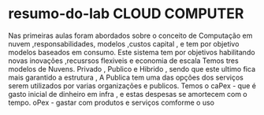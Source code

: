 # resumo-do-lab                                               CLOUD  COMPUTER
Nas primeiras aulas foram abordados sobre o conceito de Computação em nuvem ,responsabilidades, modelos ,custos capital , e tem por objetivo modelos baseados em consumo.
Este sistema tem por objetivos habilitando novas inovações ,recusrsos flexiveis e economia de escala
Temos tres modelos  de  Nuvens. Privado , Publico e Hibrido , sendo que este ultimo fica mais garantido a estrutura , A Publica tem uma das opções dos serviços serem utilizados por varias organizações e publicos.
Temos  o caPex -  que é gasto inicial de dinheiro em infra , e estas despesas  se amortecem com o tempo.
oPex - gastar com produtos e serviços comforme o uso

